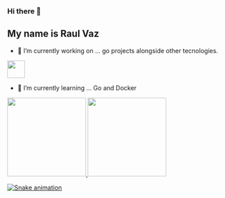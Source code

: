 ### Hi there 👋
 ## My name is Raul Vaz
<!--
**raul-v-lima/raul-v-lima** is a ✨ _special_ ✨ repository because its `README.md` (this file) appears on your GitHub profile.

Here are some ideas to get you started:
-->
- 🔭 I’m currently working on ... go projects alongside other tecnologies. 

<img src="[[https://cdn.jsdelivr.net/gh/devicons/devicon/icons/go/go-original.svg](https://cdn.jsdelivr.net/gh/devicons/devicon/icons/go/go-original.svg)](https://cdn.jsdelivr.net/gh/devicons/devicon/icons/go/go-original-wordmark.svg)" width="40" height="40" />
          
- 🌱 I’m currently learning ... Go and Docker  



<div>
<a href="https://github.com/raul-v-lima">
<img height="180em" src="https://github-readme-stats.vercel.app/api/top-langs/?username=raul-v-lima&layout=compact&langs_count=7&theme=dracula"/>
<img height="180em" src="https://github-readme-stats.vercel.app/api?username=raul-v-lima&show_icons=true&theme=dracula&include_all_commits=true&count_private=true"/>
</div>

 ![Snake animation](https://github.com/raul-v-lima/raul-v-lima/blob/output/github-contribution-grid-snake.svg)
